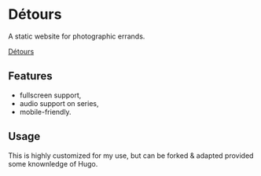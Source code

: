 # Détours

A static website for photographic errands.

[Détours](https://github.com/aimxhaisse/detours/raw/master/static/img/https://github.com/aimxhaisse/detours/blob/master/static/img/header.jpg "Madrid")

## Features

- fullscreen support,
- audio support on series,
- mobile-friendly.

## Usage

This is highly customized for my use, but can be forked & adapted
provided some knownledge of Hugo.
